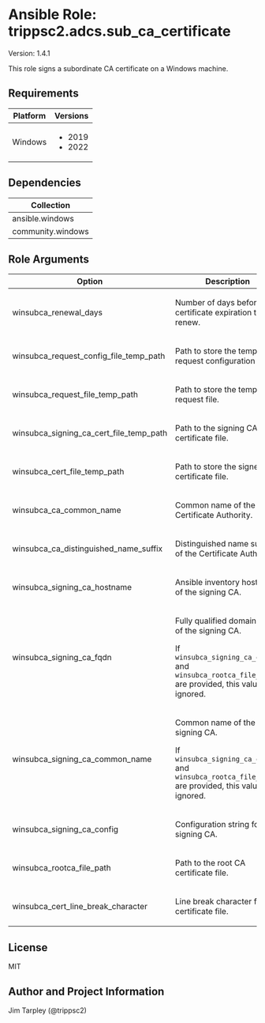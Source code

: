 <!-- BEGIN_ANSIBLE_DOCS -->

# Ansible Role: trippsc2.adcs.sub_ca_certificate
Version: 1.4.1

This role signs a subordinate CA certificate on a Windows machine.

## Requirements

| Platform | Versions |
| -------- | -------- |
| Windows | <ul><li>2019</li><li>2022</li></ul> |

## Dependencies

| Collection |
| ---------- |
| ansible.windows |
| community.windows |

## Role Arguments
|Option|Description|Type|Required|Choices|Default|
|---|---|---|---|---|---|
| winsubca_renewal_days | <p>Number of days before certificate expiration to renew.</p> | int | no |  | 30 |
| winsubca_request_config_file_temp_path | <p>Path to store the temporary request configuration file.</p> | path | no |  | C:\Windows\temp\cacert.inf |
| winsubca_request_file_temp_path | <p>Path to store the temporary request file.</p> | path | no |  | C:\Windows\temp\cacert.req |
| winsubca_signing_ca_cert_file_temp_path | <p>Path to the signing CA certificate file.</p> | path | no |  | C:\Windows\temp\signingcacert.crt |
| winsubca_cert_file_temp_path | <p>Path to store the signed certificate file.</p> | path | no |  | C:\Windows\temp\cacert.crt |
| winsubca_ca_common_name | <p>Common name of the Certificate Authority.</p> | str | yes |  |  |
| winsubca_ca_distinguished_name_suffix | <p>Distinguished name suffix of the Certificate Authority.</p> | str | yes |  |  |
| winsubca_signing_ca_hostname | <p>Ansible inventory hostname of the signing CA.</p> | str | yes |  |  |
| winsubca_signing_ca_fqdn | <p>Fully qualified domain name of the signing CA.</p><p>If `winsubca_signing_ca_config` and `winsubca_rootca_file_path` are provided, this value is ignored.</p> | str | no |  | {{ hostvars[winsubca_signing_ca_hostname].ansible_fqdn }} |
| winsubca_signing_ca_common_name | <p>Common name of the signing CA.</p><p>If `winsubca_signing_ca_config` and `winsubca_rootca_file_path` are provided, this value is ignored.</p> | str | no |  |  |
| winsubca_signing_ca_config | <p>Configuration string for the signing CA.</p> | str | no |  | {{ winsubca_signing_ca_fqdn }}\{{ winsubca_signing_ca_common_name }} |
| winsubca_rootca_file_path | <p>Path to the root CA certificate file.</p> | path | no |  | C:\Windows\system32\CertSrv\CertEnroll\{{ winsubca_signing_ca_fqdn }}_{{ winsubca_signing_ca_common_name }}.crt |
| winsubca_cert_line_break_character | <p>Line break character for the certificate file.</p> | str | no |  | \r\n |


## License
MIT

## Author and Project Information
Jim Tarpley (@trippsc2)
<!-- END_ANSIBLE_DOCS -->
